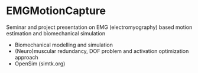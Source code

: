 # EMGMotionCapture
Seminar and project presentation on EMG (electromyography) based motion estimation and biomechanical simulation

* Biomechanical modelling and simulation
* (Neuro)muscular redundancy, DOF problem and activation optimization approach
* OpenSim (simtk.org)
